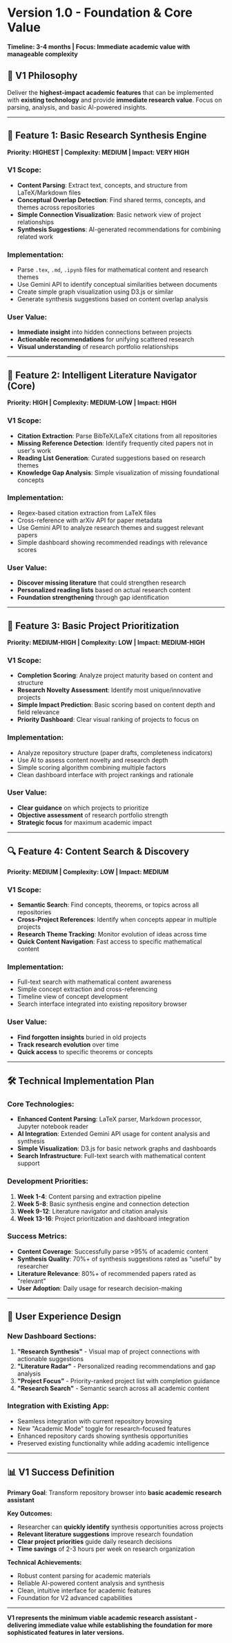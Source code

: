 # Version 1.0 - Foundation & Core Value
**Timeline: 3-4 months | Focus: Immediate academic value with manageable complexity**

## 🎯 **V1 Philosophy**
Deliver the **highest-impact academic features** that can be implemented with **existing technology** and provide **immediate research value**. Focus on parsing, analysis, and basic AI-powered insights.

---

## 🔗 **Feature 1: Basic Research Synthesis Engine**
**Priority: HIGHEST | Complexity: MEDIUM | Impact: VERY HIGH**

### **V1 Scope:**
- **Content Parsing**: Extract text, concepts, and structure from LaTeX/Markdown files
- **Conceptual Overlap Detection**: Find shared terms, concepts, and themes across repositories
- **Simple Connection Visualization**: Basic network view of project relationships
- **Synthesis Suggestions**: AI-generated recommendations for combining related work

### **Implementation:**
- Parse `.tex`, `.md`, `.ipynb` files for mathematical content and research themes
- Use Gemini API to identify conceptual similarities between documents
- Create simple graph visualization using D3.js or similar
- Generate synthesis suggestions based on content overlap analysis

### **User Value:**
- **Immediate insight** into hidden connections between projects
- **Actionable recommendations** for unifying scattered research
- **Visual understanding** of research portfolio relationships

---

## 📖 **Feature 2: Intelligent Literature Navigator (Core)**
**Priority: HIGH | Complexity: MEDIUM-LOW | Impact: HIGH**

### **V1 Scope:**
- **Citation Extraction**: Parse BibTeX/LaTeX citations from all repositories
- **Missing Reference Detection**: Identify frequently cited papers not in user's work
- **Reading List Generation**: Curated suggestions based on research themes
- **Knowledge Gap Analysis**: Simple visualization of missing foundational concepts

### **Implementation:**
- Regex-based citation extraction from LaTeX files
- Cross-reference with arXiv API for paper metadata
- Use Gemini API to analyze research themes and suggest relevant papers
- Simple dashboard showing recommended readings with relevance scores

### **User Value:**
- **Discover missing literature** that could strengthen research
- **Personalized reading lists** based on actual research content
- **Foundation strengthening** through gap identification

---

## 🎯 **Feature 3: Basic Project Prioritization**
**Priority: MEDIUM-HIGH | Complexity: LOW | Impact: MEDIUM-HIGH**

### **V1 Scope:**
- **Completion Scoring**: Analyze project maturity based on content and structure
- **Research Novelty Assessment**: Identify most unique/innovative projects
- **Simple Impact Prediction**: Basic scoring based on content depth and field relevance
- **Priority Dashboard**: Clear visual ranking of projects to focus on

### **Implementation:**
- Analyze repository structure (paper drafts, completeness indicators)
- Use AI to assess content novelty and research depth
- Simple scoring algorithm combining multiple factors
- Clean dashboard interface with project rankings and rationale

### **User Value:**
- **Clear guidance** on which projects to prioritize
- **Objective assessment** of research portfolio strength
- **Strategic focus** for maximum academic impact

---

## 🔍 **Feature 4: Content Search & Discovery**
**Priority: MEDIUM | Complexity: LOW | Impact: MEDIUM**

### **V1 Scope:**
- **Semantic Search**: Find concepts, theorems, or topics across all repositories
- **Cross-Project References**: Identify when concepts appear in multiple projects
- **Research Theme Tracking**: Monitor evolution of ideas across time
- **Quick Content Navigation**: Fast access to specific mathematical content

### **Implementation:**
- Full-text search with mathematical content awareness
- Simple concept extraction and cross-referencing
- Timeline view of concept development
- Search interface integrated into existing repository browser

### **User Value:**
- **Find forgotten insights** buried in old projects
- **Track research evolution** over time
- **Quick access** to specific theorems or concepts

---

## 🛠️ **Technical Implementation Plan**

### **Core Technologies:**
- **Enhanced Content Parsing**: LaTeX parser, Markdown processor, Jupyter notebook reader
- **AI Integration**: Extended Gemini API usage for content analysis and synthesis
- **Simple Visualization**: D3.js for basic network graphs and dashboards
- **Search Infrastructure**: Full-text search with mathematical content support

### **Development Priorities:**
1. **Week 1-4**: Content parsing and extraction pipeline
2. **Week 5-8**: Basic synthesis engine and connection detection
3. **Week 9-12**: Literature navigator and citation analysis
4. **Week 13-16**: Project prioritization and dashboard integration

### **Success Metrics:**
- **Content Coverage**: Successfully parse >95% of academic content
- **Synthesis Quality**: 70%+ of synthesis suggestions rated as "useful" by researcher
- **Literature Relevance**: 80%+ of recommended papers rated as "relevant"
- **User Adoption**: Daily usage for research decision-making

---

## 🎨 **User Experience Design**

### **New Dashboard Sections:**
1. **"Research Synthesis"** - Visual map of project connections with actionable suggestions
2. **"Literature Radar"** - Personalized reading recommendations and gap analysis
3. **"Project Focus"** - Priority-ranked project list with completion guidance
4. **"Research Search"** - Semantic search across all academic content

### **Integration with Existing App:**
- Seamless integration with current repository browsing
- New "Academic Mode" toggle for research-focused features
- Enhanced repository cards showing synthesis opportunities
- Preserved existing functionality while adding academic intelligence

---

## 📊 **V1 Success Definition**

**Primary Goal**: Transform repository browser into **basic academic research assistant**

**Key Outcomes:**
- Researcher can **quickly identify** synthesis opportunities across projects
- **Relevant literature suggestions** improve research foundation
- **Clear project priorities** guide daily research decisions
- **Time savings** of 2-3 hours per week on research organization

**Technical Achievements:**
- Robust content parsing for academic materials
- Reliable AI-powered content analysis and synthesis
- Clean, intuitive interface for academic features
- Foundation for V2 advanced capabilities

---

**V1 represents the minimum viable academic research assistant - delivering immediate value while establishing the foundation for more sophisticated features in later versions.** 